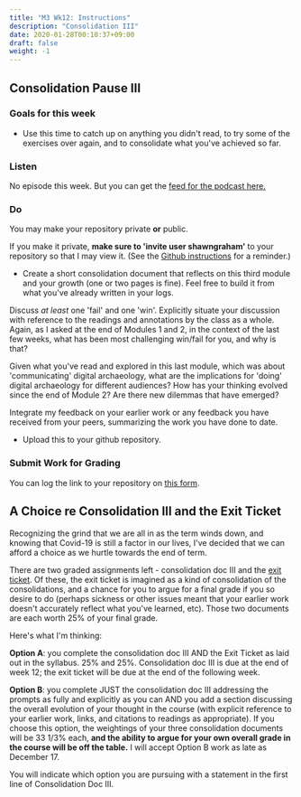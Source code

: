 ```yaml
---
title: "M3 Wk12: Instructions"
description: "Consolidation III"
date: 2020-01-28T00:10:37+09:00
draft: false
weight: -1
---
```

## Consolidation Pause III

### Goals for this week

- Use this time to catch up on anything you didn't read, to try some of the exercises over again, and to consolidate what you've achieved so far.

### Listen

No episode this week. But you can get the [feed for the podcast here.](https://anchor.fm/s/1c3d3bfc/podcast/rss)

### Do

You may make your repository private **or** public.

If you make it private, **make sure to 'invite user shawngraham'** to your repository so that I may view it. (See the [Github instructions](/week/1/github) for a reminder.)

- Create a short consolidation document that reflects on this third module and your growth (one or two pages is fine). Feel free to build it from what you've already written in your logs.

Discuss _at least_ one 'fail' and one 'win'. Explicitly situate your discussion with reference to the readings and annotations by the class as a whole. Again, as I asked at the end of Modules 1 and 2, in the context of the last few weeks, what has been most challenging win/fail for you, and why is that?

Given what you've read and explored in this last module, which was about 'communicating' digital archaeology, what are the implications for 'doing' digital archaeology for different audiences? How has your thinking evolved since the end of Module 2? Are there new dilemmas that have emerged?

Integrate my feedback on your earlier work or any feedback you have received from your peers, summarizing the work you have done to date.

- Upload this to your github repository.

### Submit Work for Grading

You can log the link to your repository on [this form](https://forms.gle/9BMvFeFda9qq36fAA).

## A Choice re Consolidation III and the Exit Ticket

Recognizing the grind that we are all in as the term winds down, and knowing that Covid-19 is still a factor in our lives, I've decided that we can afford a choice as we hurtle towards the end of term.

There are two graded assignments left - consolidation doc III and the [exit ticket](https://digiarch.netlify.app/week/12-5/instructions/). Of these, the exit ticket is imagined as a kind of consolidation of the consolidations, and a chance for you to argue for a final grade if you so desire to do (perhaps sickness or other issues meant that your earlier work doesn't accurately reflect what you've learned, etc). Those two documents are each worth 25% of your final grade.

Here's what I'm thinking:

**Option A**: you complete the consolidation doc III AND the Exit Ticket as laid out in the syllabus. 25% and 25%. Consolidation doc III is due at the end of week 12; the exit ticket will be due at the end of the following week.

**Option B**: you complete JUST the consolidation doc III addressing the prompts as fully and explicitly as you can AND you add a section discussing the overall evolution of your thought in the course (with explicit reference to your earlier work, links, and citations to readings as appropriate). If you choose this option, the weightings of your three consolidation documents will be 33 1/3% each, **and the ability to argue for your own overall grade in the course will be off the table.** I will accept Option B work as late as December 17.

You will indicate which option you are pursuing with a statement in the first line of Consolidation Doc III.
